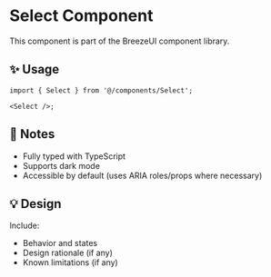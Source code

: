 # Select Component

This component is part of the BreezeUI component library.

## ✨ Usage

```tsx
import { Select } from '@/components/Select';

<Select />;
```

## 📌 Notes

- Fully typed with TypeScript
- Supports dark mode
- Accessible by default (uses ARIA roles/props where necessary)

## 💡 Design

Include:

- Behavior and states
- Design rationale (if any)
- Known limitations (if any)
